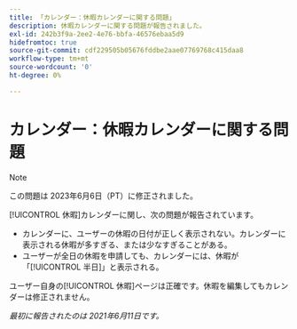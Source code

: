 ```yaml
---
title: 「カレンダー：休暇カレンダーに関する問題」
description: 休暇カレンダーに関する問題が報告されました。
exl-id: 242b3f9a-2ee2-4e76-bbfa-46576ebaa5d9
hidefromtoc: true
source-git-commit: cdf229505b05676fddbe2aae07769768c415daa8
workflow-type: tm+mt
source-wordcount: '0'
ht-degree: 0%

---
```


# カレンダー：休暇カレンダーに関する問題

>[!NOTE]
>
>この問題は 2023年6月6日（PT）に修正されました。

[!UICONTROL 休暇]カレンダーに関し、次の問題が報告されています。

* カレンダーに、ユーザーの休暇の日付が正しく表示されない。カレンダーに表示される休暇が多すぎる、または少なすぎることがある。
* ユーザーが全日の休暇を申請しても、カレンダーには、休暇が「[!UICONTROL 半日]」と表示される。

ユーザー自身の[!UICONTROL 休暇]ページは正確です。休暇を編集してもカレンダーは修正されません。

_最初に報告されたのは 2021年6月11日です。_
